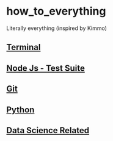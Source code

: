 # how_to_everything
Literally everything (inspired by Kimmo)

## [Terminal](terminal/README.md)

## [Node Js - Test Suite](nodejs/testSuite.md)

## [Git](git/README.md)

## [Python](python/README.md)

## [Data Science Related](datascience/README.md)